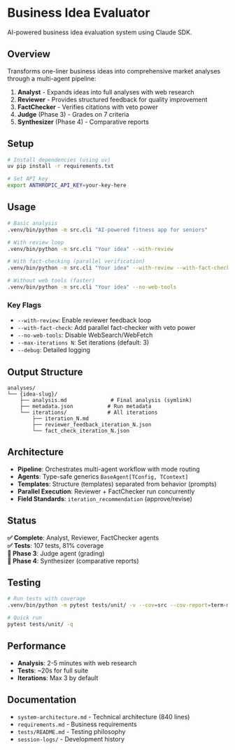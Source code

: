 # Business Idea Evaluator

AI-powered business idea evaluation system using Claude SDK.

## Overview

Transforms one-liner business ideas into comprehensive market analyses through a multi-agent pipeline:

1. **Analyst** - Expands ideas into full analyses with web research
2. **Reviewer** - Provides structured feedback for quality improvement  
3. **FactChecker** - Verifies citations with veto power
4. **Judge** (Phase 3) - Grades on 7 criteria
5. **Synthesizer** (Phase 4) - Comparative reports

## Setup

```bash
# Install dependencies (using uv)
uv pip install -r requirements.txt

# Set API key
export ANTHROPIC_API_KEY=your-key-here
```

## Usage

```bash
# Basic analysis
.venv/bin/python -m src.cli "AI-powered fitness app for seniors"

# With review loop
.venv/bin/python -m src.cli "Your idea" --with-review

# With fact-checking (parallel verification)
.venv/bin/python -m src.cli "Your idea" --with-review --with-fact-check

# Without web tools (faster)
.venv/bin/python -m src.cli "Your idea" --no-web-tools
```

### Key Flags

- `--with-review`: Enable reviewer feedback loop
- `--with-fact-check`: Add parallel fact-checker with veto power
- `--no-web-tools`: Disable WebSearch/WebFetch
- `--max-iterations N`: Set iterations (default: 3)
- `--debug`: Detailed logging

## Output Structure

```text
analyses/
└── {idea-slug}/
    ├── analysis.md              # Final analysis (symlink)
    ├── metadata.json           # Run metadata
    └── iterations/             # All iterations
        ├── iteration_N.md
        ├── reviewer_feedback_iteration_N.json
        └── fact_check_iteration_N.json
```

## Architecture

- **Pipeline**: Orchestrates multi-agent workflow with mode routing
- **Agents**: Type-safe generics `BaseAgent[TConfig, TContext]`
- **Templates**: Structure (templates) separated from behavior (prompts)
- **Parallel Execution**: Reviewer + FactChecker run concurrently
- **Field Standards**: `iteration_recommendation` (approve/revise)

## Status

**✅ Complete**: Analyst, Reviewer, FactChecker agents  
**✅ Tests**: 107 tests, 81% coverage  
**🚧 Phase 3**: Judge agent (grading)  
**📅 Phase 4**: Synthesizer (comparative reports)

## Testing

```bash
# Run tests with coverage
.venv/bin/python -m pytest tests/unit/ -v --cov=src --cov-report=term-missing

# Quick run
pytest tests/unit/ -q
```

## Performance

- **Analysis**: 2-5 minutes with web research
- **Tests**: ~20s for full suite
- **Iterations**: Max 3 by default

## Documentation

- `system-architecture.md` - Technical architecture (840 lines)
- `requirements.md` - Business requirements
- `tests/README.md` - Testing philosophy
- `session-logs/` - Development history
